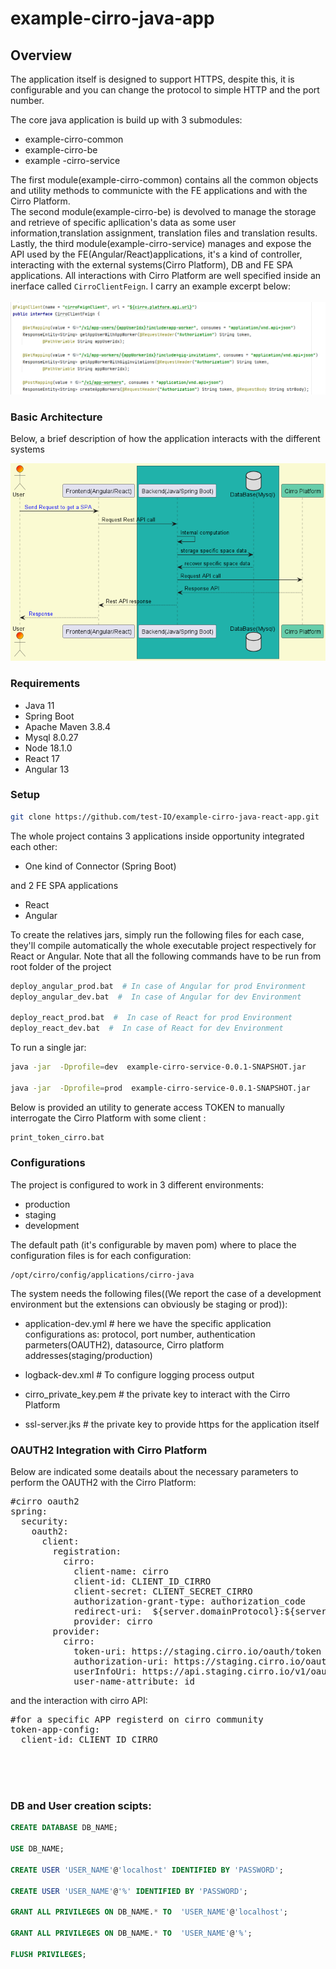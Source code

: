 # example-cirro-java-app

## Overview

The application itself is designed to support HTTPS, despite this, it is configurable and you can change the protocol to simple HTTP and the port number.

The core java application is build up with 3 submodules:

- example-cirro-common
- example-cirro-be
- example -cirro-service

The first module(example-cirro-common) contains all the common objects and utility methods to communicte with the FE applications and with the Cirro Platform.<br>
The second module(example-cirro-be) is devolved to manage the storage and retrieve of specific apllication's data as some user information,translation assignment, translation files and translation results.<br>
Lastly, the third module(example-cirro-service) manages and expose the API used by the FE(Angular/React)applications, it's a kind of controller, interacting with the external systems(Cirro Platform), DB and FE SPA applications. All interactions with Cirro Platform are well specified inside an inerface called `CirroClientFeign`. I carry an example excerpt below:
<br>
<br>
![sequence diagram](./cirroClientFeign.png)


### Basic Architecture

Below, a brief description of how the application interacts with the different systems

![sequence diagram](./sequence_diagram.png)


### Requirements
- Java 11
- Spring Boot
- Apache Maven 3.8.4
- Mysql 8.0.27
- Node 18.1.0
- React 17
- Angular 13

### Setup

```bash
git clone https://github.com/test-IO/example-cirro-java-react-app.git
```

The whole project contains 3 applications inside opportunity integrated each other:
- One kind of Connector (Spring Boot)

and 2 FE SPA applications

- React 
- Angular 

To create the relatives jars, simply run the following files for each case, they'll compile automatically the whole executable project respectively for React or Angular.
Note that all the following commands have to be run from root folder of the project

```bash
deploy_angular_prod.bat  # In case of Angular for prod Environment
deploy_angular_dev.bat  #  In case of Angular for dev Environment

deploy_react_prod.bat  #  In case of React for prod Environment
deploy_react_dev.bat  #  In case of React for dev Environment
```

To run a single jar:

```bash
java -jar  -Dprofile=dev  example-cirro-service-0.0.1-SNAPSHOT.jar

java -jar  -Dprofile=prod  example-cirro-service-0.0.1-SNAPSHOT.jar
```
Below is provided an utility to generate access TOKEN to  manually interrogate the Cirro Platform with some client :

```bash
print_token_cirro.bat
```



### Configurations

The project is configured to work in 3 different environments:

- production
- staging
- development

The default path (it's configurable by maven pom) where to place the configuration files is for each configuration:
```
/opt/cirro/config/applications/cirro-java
```

The system needs the following files((We report the case of a development environment but the extensions  can obviously be staging or prod)):

- application-dev.yml # here we have the specific application configurations as: protocol, port number, authentication parmeters(OAUTH2), datasource, Cirro platform addresses(staging/production)

- logback-dev.xml # To configure logging process output

- cirro_private_key.pem # the private key to interact with the Cirro Platform
- ssl-server.jks # the private key to provide https for the application itself


### OAUTH2 Integration with Cirro Platform

Below are indicated some deatails about the necessary parameters to perform the OAUTH2 with the Cirro Platform:

<pre>
#cirro oauth2 
spring:
  security:
    oauth2:
      client:
        registration:          
          cirro:
            client-name: cirro
            client-id: CLIENT_ID_CIRRO
            client-secret: CLIENT_SECRET_CIRRO
            authorization-grant-type: authorization_code
            redirect-uri:  ${server.domainProtocol}:${server.port}/login/oauth2/code/cirro
            provider: cirro
        provider:
          cirro:
            token-uri: https://staging.cirro.io/oauth/token
            authorization-uri: https://staging.cirro.io/oauth/authorize           
            userInfoUri: https://api.staging.cirro.io/v1/oauth/me
            user-name-attribute: id 
</pre>
and the interaction with cirro API:

<pre>
#for a specific APP registerd on cirro community
token-app-config:
  client-id: CLIENT_ID_CIRRO
</pre>






<br>
<br>
<br>

### DB and User creation scipts:

```sql
CREATE DATABASE DB_NAME;

USE DB_NAME;

CREATE USER 'USER_NAME'@'localhost' IDENTIFIED BY 'PASSWORD';

CREATE USER 'USER_NAME'@'%' IDENTIFIED BY 'PASSWORD';

GRANT ALL PRIVILEGES ON DB_NAME.* TO  'USER_NAME'@'localhost';

GRANT ALL PRIVILEGES ON DB_NAME.* TO  'USER_NAME'@'%';

FLUSH PRIVILEGES;

```
